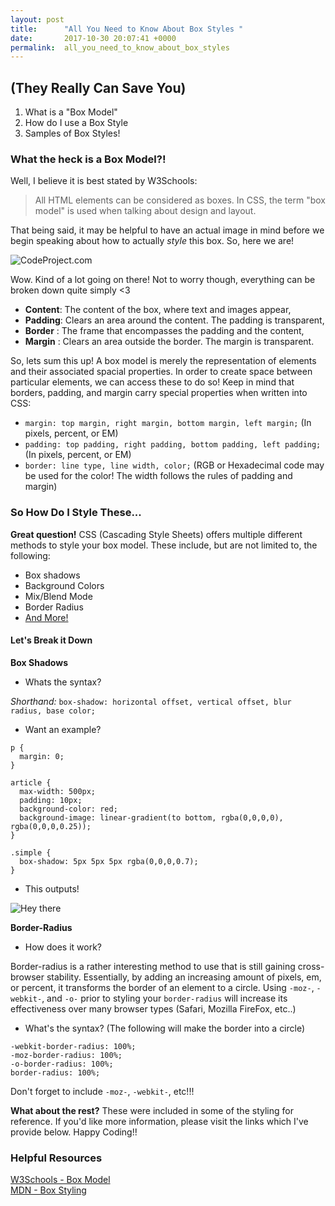 ```yaml
---
layout: post
title:      "All You Need to Know About Box Styles "
date:       2017-10-30 20:07:41 +0000
permalink:  all_you_need_to_know_about_box_styles
---
```


## (They Really Can Save You)

1. What is a "Box Model"
2. How do I use a Box Style
3. Samples of Box Styles!

### What the heck is a Box Model?!
Well, I believe it is best stated by W3Schools:
> All HTML elements can be considered as boxes. In CSS, the term "box model" is used when talking about design and layout.

That being said, it may be helpful to have an actual image in mind before we begin speaking about how to actually *style* this box. So, here we are! 

![CodeProject.com](https://www.codeproject.com/KB/HTML/567385/boxmodel-image.png)

Wow. Kind of a lot going on there! Not to worry though, everything can be broken down quite simply <3

* **Content**: The content of the box, where text and images appear,
* **Padding**: Clears an area around the content. The padding is transparent,
* **Border**  : The frame that encompasses the padding and the content,
* **Margin**  : Clears an area outside the border. The margin is transparent.

So, lets sum this up! A box model is merely the representation of elements and their associated spacial properties. In order to create space between particular elements, we can access these to do so! Keep in mind that borders, padding, and margin carry special properties when written into CSS:

* `margin: top margin, right margin, bottom margin, left margin;` (In pixels, percent, or EM)
* `padding: top padding, right padding, bottom padding, left padding;` (In pixels, percent, or EM)
* `border: line type, line width, color;` (RGB or Hexadecimal code may be used for the color! The width follows the rules of padding and margin)

### So How Do I Style These...
**Great question!** CSS (Cascading Style Sheets) offers multiple different methods to style your box model. These include, but are not limited to, the following: 

* Box shadows
* Background Colors
* Mix/Blend Mode
* Border Radius
* [And More!](https://tympanus.net/codrops/2012/10/23/basic-ready-to-use-css-styles/)

#### Let's Break it Down
**Box Shadows**
* Whats the syntax?

*Shorthand:* `box-shadow: horizontal offset, vertical offset, blur radius, base color;`

* Want an example?

```
p {
  margin: 0;
}

article {
  max-width: 500px;
  padding: 10px;
  background-color: red;
  background-image: linear-gradient(to bottom, rgba(0,0,0,0), rgba(0,0,0,0.25));
}  

.simple {
  box-shadow: 5px 5px 5px rgba(0,0,0,0.7);
}
```

* This outputs!

![Hey there](https://i.imgur.com/Tn0zaWO.png)

**Border-Radius**
* How does it work?

Border-radius is a rather interesting method to use that is still gaining cross-browser stability. Essentially, by adding an increasing amount of pixels, em, or percent, it transforms the border of an element to a circle. Using `-moz-`, `-webkit-`, and `-o-` prior to styling your `border-radius` will increase its effectiveness over many browser types (Safari, Mozilla FireFox, etc..)

* What's the syntax? (The following will make the border into a circle)

```
-webkit-border-radius: 100%;
-moz-border-radius: 100%;
-o-border-radius: 100%;
border-radius: 100%;
```

Don't forget to include `-moz-`, `-webkit-`, etc!!!

**What about the rest?**
These were included in some of the styling for reference. If you'd like more information, please visit the links which I've provide below. Happy Coding!!


### Helpful Resources
[W3Schools - Box Model](https://www.w3schools.com/css/css_boxmodel.asp) <br>
[MDN - Box Styling](https://developer.mozilla.org/en-US/docs/Learn/CSS/Styling_boxes)
